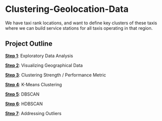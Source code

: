# Clustering-Geolocation-Data

We have taxi rank locations, and want to define key clusters of these taxis where we can build service stations for all taxis operating in that region.

## Project Outline

[**Step 1**](#task1): Exploratory Data Analysis

[**Step 2**](#task2): Visualizing Geographical Data

[**Step 3**](#task3): Clustering Strength / Performance Metric

[**Step 4**](#task4): K-Means Clustering

[**Step 5**](#task5): DBSCAN

[**Step 6**](#task6): HDBSCAN

[**Step 7**](#task7): Addressing Outliers


